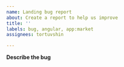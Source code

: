 ```yaml
---
name: Landing bug report
about: Create a report to help us improve
title: ''
labels: bug, angular, app:market
assignees: tortuvshin

---
```


**Describe the bug**

